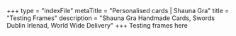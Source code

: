+++
type = "indexFile"
metaTitle = "Personalised cards | Shauna Gra"
title = "Testing Frames"
description = "Shauna Gra Handmade Cards, Swords Dublin Irlenad, World Wide Delivery"
+++
Testing frames here

